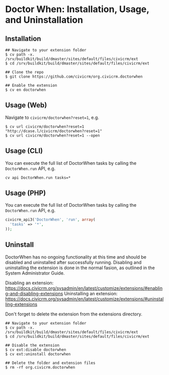 # Doctor When: Installation, Usage, and Uninstallation

## Installation

```
## Navigate to your extension folder
$ cv path -x.
/srv/buildkit/build/dmaster/sites/default/files/civicrm/ext
$ cd /srv/buildkit/build/dmaster/sites/default/files/civicrm/ext

## Clone the repo
$ git clone https://github.com/civicrm/org.civicrm.doctorwhen

## Enable the extension
$ cv en doctorwhen
```

## Usage (Web)

Navigate to `civicrm/doctorwhen?reset=1`, e.g.

```
$ cv url civicrm/doctorwhen?reset=1
"http://dcase.l/civicrm/doctorwhen?reset=1"
$ cv url civicrm/doctorwhen?reset=1 --open
```

## Usage (CLI)

You can execute the full list of DoctorWhen tasks by calling the `DoctorWhen.run` API, e.g.

```
cv api DoctorWhen.run tasks=*
```

## Usage (PHP)

You can execute the full list of DoctorWhen tasks by calling the `DoctorWhen.run` API, e.g.

```php
civicrm_api3('DoctorWhen', 'run', array(
  'tasks' => '*',
));
```

## Uninstall

DoctorWhen has no ongoing functionality at this time and should be disabled and uninstalled after successfully running.  Disabling and uninstalling the extension is done in the normal fasion, as outlined in the System Administrator Guide.

Disabling an extension:  https://docs.civicrm.org/sysadmin/en/latest/customize/extensions/#enabling-and-disabling-extensions
Uninstalling an extension:  https://docs.civicrm.org/sysadmin/en/latest/customize/extensions/#uninstalling-extensions

Don't forget to delete the extension from the extensions directory.

```
## Navigate to your extension folder
$ cv path -x.
/srv/buildkit/build/dmaster/sites/default/files/civicrm/ext
$ cd /srv/buildkit/build/dmaster/sites/default/files/civicrm/ext

## Disable the extension
$ cv ext:disable doctorwhen
$ cv ext:uninstall doctorwhen

## Delete the folder and extension files
$ rm -rf org.civicrm.doctorwhen
```
